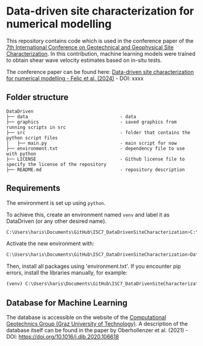 # Data-driven site characterization for numerical modelling

This repository contains code which is used in the conference paper of the [7th International Conference on Geotechnical and Geophysical Site Characterization](https://isc7.cimne.com/). In this contribution, machine learning models were trained to obtain shear wave velocity estimates based on in-situ tests. 

The conference paper can be found here: [Data-driven site characterization for numerical modelling - Felic et al. (2024)]() - DOI: xxxx

## Folder structure

```
DataDriven
├── data                                  - data
├── graphics                              - saved graphics from running scripts in src
├── src                                   - folder that contains the python script files
│   ├── main.py                           - main script for now
├── environment.txt                       - dependency file to use with python
├── LICENSE                               - Github license file to specify the license of the repository 
├── README.md                             - repository description
```

## Requirements

The environment is set up using `python`.

To achieve this, create an environment named `venv` and label it as DataDriven (or any other desired name).
```bash
C:\Users\haris\Documents\GitHub\ISC7_DataDrivenSiteCharacterization>C:\Users\haris\AppData\Local\Programs\Python\Python311\python -m venv DataDriven
```

Activate the new environment with:
```bash
C:\Users\haris\Documents\GitHub\ISC7_DataDrivenSiteCharacterization>DataDriven\Scripts\activate
```

Then, install all packages using 'environment.txt'. If you encounter pip errors, install the libraries manually, for example:
```bash
(venv) C:\Users\haris\Documents\GitHub\ISC7_DataDrivenSiteCharacterization>py -m pip install -r environment.txt
```

## Database for Machine Learning
The database is accessible on the website of the [Computational Geotechnics Group (Graz University of Technology)]([https://isc7.cimne.com/](https://www.tugraz.at/fileadmin/user_upload/Institute/IBG/Datenbank/Database_CPT_PremstallerGeotechnik.zip)https://www.tugraz.at/fileadmin/user_upload/Institute/IBG/Datenbank/Database_CPT_PremstallerGeotechnik.zip). A description of the database itself can be found in the paper by Oberhollenzer et al. (2021) - DOI: https://doi.org/10.1016/j.dib.2020.106618
